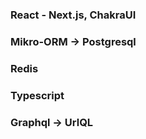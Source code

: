 ### React - Next.js, ChakraUI
### Mikro-ORM -> Postgresql
### Redis
### Typescript
### Graphql -> UrlQL
